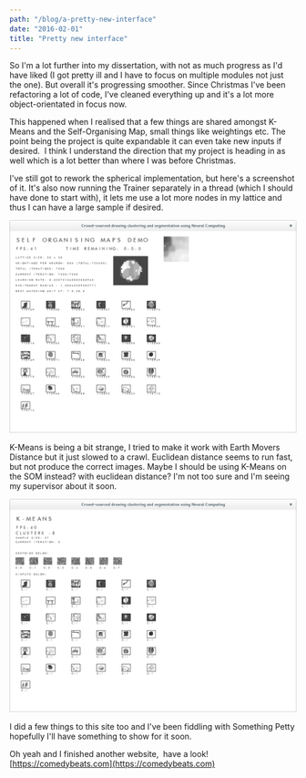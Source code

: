 ```yaml
---
path: "/blog/a-pretty-new-interface"
date: "2016-02-01"
title: "Pretty new interface"
---
```

So I'm a lot further into my dissertation, with not as much progress as I'd have liked (I got pretty ill and I have to focus on multiple modules not just the one). But overall it's progressing smoother. Since Christmas I've been refactoring a lot of code, I've cleaned everything up and it's a lot more object-orientated in focus now.

This happened when I realised that a few things are shared amongst K-Means and the Self-Organising Map, small things like weightings etc. The point being the project is quite expandable it can even take new inputs if desired.  I think I understand the direction that my project is heading in as well which is a lot better than where I was before Christmas.

I've still got to rework the spherical implementation, but here's a screenshot of it. It's also now running the Trainer separately in a thread (which I should have done to start with), it lets me use a lot more nodes in my lattice and thus I can have a large sample if desired.

![Self organising map with better interface](./som.png)


K-Means is being a bit strange, I tried to make it work with Earth Movers Distance but it just slowed to a crawl. Euclidean distance seems to run fast, but not produce the correct images. Maybe I should be using K-Means on the SOM instead? with euclidean distance? I'm not too sure and I'm seeing my supervisor about it soon.

![K-Means](./kmeans.png)


I did a few things to this site too and I've been fiddling with Something Petty hopefully I'll have something to show for it soon.

Oh yeah and I finished another website,  have a look! [https://comedybeats.com](https://comedybeats.com)
